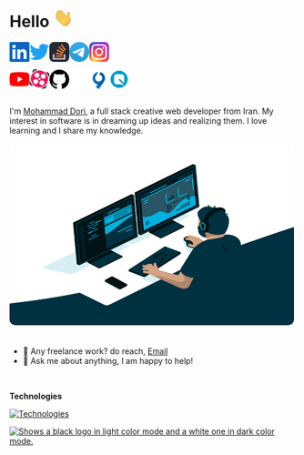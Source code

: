 # Hello <img src="img/hand.gif" width="35px">

[<img align="left" alt="Dori Linkedin" width="35px" src="img/linkedin.svg" />](https://www.linkedin.com)

[<img align="left" alt="Dori Twitter" width="35px" src="img/twitter.svg" />](https://twitter.com)

[<img align="left" alt="Dori Stack Overflow" width="35px" src="img/stackoverflow.svg" />](https://stackoverflow.com/)

[<img align="left" alt="Dori Telegram" width="35px" src="img/telegram.png" />](https://t.me/DoriDev)

[<img align="left" alt="Dori Instagram" width="35px" src="img/instagram.svg" />](https://www.instagram.com/mr.dori.dev/)

<br />
<br />

[<img align="left" alt="Dori Youtube" width="35px" src="img/youtube.svg" />](https://www.youtube.com/channel/UC8PIMbjxztHeiBWZRpblp2A)

[<img align="left" alt="Dori Aparat" width="35px" src="img/aparat.png" />](https://www.aparat.com/dori.dev)

[<img align="left" alt="Github" width="35px" src="img/github2.png" />](https://github.com/dori-dev#gh-light-mode-only)

[<img align="left" alt="Github" width="35px" src="img/github.png" />](https://github.com/dori-dev#gh-dark-mode-only)

[<img align="left" alt="Dori Virgool" width="35px" src="img/virgool.png" />](https://virgool.io/@dori-dev)

[<img align="left" alt="Dori Quera" width="35px" src="img/quera.png" />](https://quera.org/)

<br />
<br />
<br />

I'm [Mohammad Dori](https://github.com/dori-dev), a full stack creative web developer from Iran. My interest in software is in dreaming up ideas and realizing them. I love learning and I share my knowledge.

<img alt="GIF" src="img/code.gif" width="500" height="320" style="margin-bottom: 20px;border-radius: 10px;" />

- 💼 Any freelance work? do reach, [Email](mailto:mr.dori.dev@gmail.com)
- 💬 Ask me about anything, I am happy to help!

<br />

**Technologies**

[![Technologies](https://skillicons.dev/icons?i=py,django,fastapi,postgresql,mongodb,git,nginx,docker,linux,html,css,sass,bootstrap,js,react,redux&perline=8)](https://github.com/dori-dev)

<a href="https://github.com/dori-dev">
    <picture>
        <source media="(prefers-color-scheme: dark)" srcset="https://github-readme-stats.vercel.app/api?username=dori-dev&hide=prs&show_icons=true&theme=react&hide_border=true&bg_color=ffffff00">
        <source media="(prefers-color-scheme: light)" srcset="https://github-readme-stats.vercel.app/api?username=dori-dev&hide=prs&show_icons=true&theme=vue&hide_border=true&bg_color=ffffff00">
        <img alt="Shows a black logo in light color mode and a white one in dark color mode." src="https://github-readme-stats.vercel.app/api?username=dori-dev&hide=prs&show_icons=true&theme=react&hide_border=true">
    </picture>
</a>
